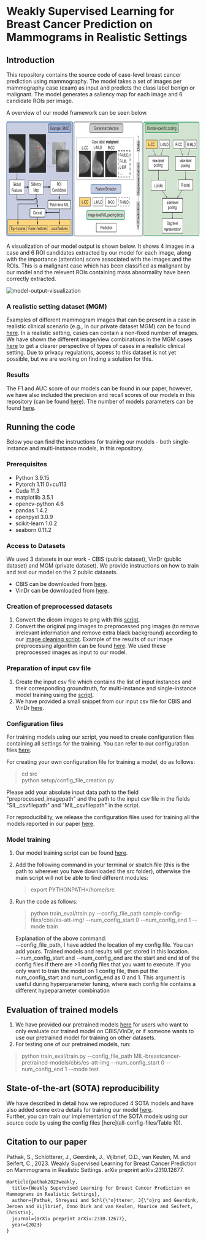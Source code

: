 # Weakly Supervised Learning for Breast Cancer Prediction on Mammograms in Realistic Settings

## Introduction
This repository contains the source code of case-level breast cancer prediction using mammography. The model takes a set of images per mammography case (exam) as input and predicts the class label benign or malignant. The model generates a saliency map for each image and 6 candidate ROIs per image. <br/>

A overview of our model framework can be seen below. 

<img src="mil-breast-cancer-model-overview.png" alt="model-overview" style="height: 300px; width:800px;"/>

A visualization of our model output is shown below. It shows 4 images in a case and 6 ROI candidates extracted by our model for each image, along with the importance (attention) score associated with the images and the ROIs. This is a malignant case which has been classified as malignant by our model and the relevent ROIs containing mass abnormality have been correctly extracted.

<img src="visualization_case_patches.PNG" alt="model-output-visualization" style="height: 400px; width:800px;"/>

### A realistic setting dataset (MGM) 
Examples of different mammogram images that can be present in a case in realistic clinical scenario (e.g., in our private dataset MGM) can be found [here](/MGM-image-samples).
In a realistic setting, cases can contain a non-fixed number of images. We have shown the different image/view combinations in the MGM cases [here](/MGM-view-combination/MGM-view-combination.md) to get a clearer perspective of types of cases in a realistic clinical setting. Due to privacy regulations, access to this dataset is not yet possible, but we are working on finding a solution for this. 

### Results
The F1 and AUC score of our models can be found in our paper, however, we have also included the precision and recall scores of our models in this repository (can be found [here](Detailed-Result-Table.md)). The number of models parameters can be found [here](Detailed-Result-Table.md).

## Running the code
Below you can find the instructions for training our models - both single-instance and multi-instance models, in this repository. 

### Prerequisites
- Python 3.9.15
- Pytorch 1.11.0+cu113
- Cuda 11.3
- matplotlib 3.5.1
- opencv-python 4.6
- pandas 1.4.2
- openpyxl 3.0.9
- scikit-learn 1.0.2
- seaborn 0.11.2

### Access to Datasets
We used 3 datasets in our work - CBIS (public dataset), VinDr (public dataset) and MGM (private dataset). We provide instructions on how to train and test our model on the 2 public datasets. <br/> 
- CBIS can be downloaded from [here](https://wiki.cancerimagingarchive.net/pages/viewpage.action?pageId=22516629). <br/>
- VinDr can be downloaded from [here](https://vindr.ai/datasets/mammo). <br/>

### Creation of preprocessed datasets
1. Convert the dicom images to png with this [script](/src/data_processing/dicom_to_png.py). <br/>
2. Convert the original png images to preprocessed png images (to remove irrelevant information and remove extra black background) according to our [image cleaning script](/src/data_processing/image_cleaning.py). Example of the results of our image preprocessing algorithm can be found [here](/image-preprocessing). We used these preprocessed images as input to our model.

### Preparation of input csv file 
1. Create the input csv file which contains the list of input instances and their corresponding groundtruth, for multi-instance and single-instance model training using the [script](/src/data_processing/input_csv_file_creation_cbis.py).
2. We have provided a small snippet from our input csv file for CBIS and VinDr [here](/input-csv-files).

### Configuration files
For training models using our script, you need to create configuration files containing all settings for the training. You can refer to our configuration files [here](all-config-files).

For creating your own configuration file for training a model, do as follows:
   > cd src <br/>
   > python setup/config_file_creation.py  <br/>

Please add your absolute input data path to the field "preprocessed_imagepath" and the path to the input csv file in the fields "SIL_csvfilepath" and "MIL_csvfilepath" in the script. <br/>

For reproducibility, we release the configuration files used for training all the models reported in our paper [here](all-config-files). 

### Model training
1. Our model training script can be found [here](src). 
2. Add the following command in your terminal or sbatch file (this is the path to wherever you have downloaded the src folder), otherwise the main script will not be able to find different modules: 
   > export PYTHONPATH=/home/src 
3. Run the code as follows: 
   > python train_eval/train.py --config_file_path sample-config-files/cbis/es-att-img/ --num_config_start 0 --num_config_end 1 --mode train <br/>
   
   Explanation of the above command: <br/>
   --config_file_path, I have added the location of my config file. You can add yours. Trained models and results will get stored in this location. <br/>
   --num_config_start and --num_config_end are the start and end id of the config files if there are >1 config files that you want to execute. If you only want to train the model on 1 config file, then put the num_config_start and num_config_end as 0 and 1. This argument is useful during hyperparameter tuning, where each config file contains a different hypeparameter combination <br/>

## Evaluation of trained models
1. We have provided our pretrained models [here](https://www.dropbox.com/scl/fo/jgmh6f9t0po0d6rofi9mu/h?rlkey=znua1rnytc60uzz103a7yre9r&st=06vt139f&dl=0) for users who want to only evaluate our trained model on CBIS/VinDr, or if someone wants to use our pretrained model for training on other datasets.
2. For testing one of our pretrained models, run:
  > python train_eval/train.py --config_file_path MIL-breastcancer-pretrained-models/cbis/es-att-img --num_config_start 0 --num_config_end 1 --mode test

## State-of-the-art (SOTA) reproducibility
We have described in detail how we reproduced 4 SOTA models and have also added some extra details for training our model [here](Reproducing-SOTA-and-training-details-MIL-models.md).<br/>
Further, you can train our implementation of the SOTA models using our source code by using the config files [here](all-config-files/Table 10). 

## Citation to our paper
Pathak, S., Schlötterer, J., Geerdink, J., Vijlbrief, O.D., van Keulen, M. and Seifert, C., 2023. Weakly Supervised Learning for Breast Cancer Prediction on Mammograms in Realistic Settings. arXiv preprint arXiv:2310.12677.
```
@article{pathak2023weakly,
  title={Weakly Supervised Learning for Breast Cancer Prediction on Mammograms in Realistic Settings},
  author={Pathak, Shreyasi and Schl{\"o}tterer, J{\"o}rg and Geerdink, Jeroen and Vijlbrief, Onno Dirk and van Keulen, Maurice and Seifert, Christin},
  journal={arXiv preprint arXiv:2310.12677},
  year={2023}
}
```
